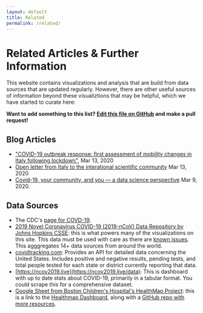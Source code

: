 ```yaml
---
layout: default
title: Related
permalink: /related/
---
```


# Related Articles & Further Information

This website contains visualizations and analysis that are build from data sources that are updated regularly. However, there are other useful sources of information beyond these visualiztions that may be helpful, which we have started to curate here:

**Want to add something to this list?  [Edit this file on GitHub]() and make a pull request!**


## Blog Articles

-  ["COVID-19 outbreak response: first assessment of mobility changes in Italy following lockdown"](https://covid19mm.github.io/in-progress/2020/03/13/first-report-assessment.html), Mar 13, 2020 
-  [Open letter from Italy to the interational scientific community](https://left.it/2020/03/13/covid_19-open-letter-from-italy-to-the-international-scientific-community/)  Mar 13, 2020 
- [Covid-19, your community, and you — a data science perspective](https://www.fast.ai/2020/03/09/coronavirus/) Mar 9, 2020.

## Data Sources

- The CDC's [page for COVD-19](https://www.cdc.gov/coronavirus/2019-ncov/index.html).
- [2019 Novel Coronavirus COVID-19 (2019-nCoV) Data Repository by Johns Hopkins CSSE](https://github.com/CSSEGISandData/COVID-19): this is what powers many of the visualizations on this site.  This data must be used with care as there are [known issues](https://github.com/CSSEGISandData/COVID-19/issues).  This agggregates 14+ data sources from around the world.
- [covidtracking.com](https://covidtracking.com/): Provides an API for detailed data concerning the United States. Includes positive and negative results, pending tests, and total people tested for each state or district currently reporting that data.
- [https://ncov2019.live](https://ncov2019.live/data): This is dashboard with up to date stats about COVID-19, primarily in a tabular format.  You could scrape this for a comprehensive dataset.
- [Google Sheet from Boston Children's Hospital's HealthMap Project](https://docs.google.com/spreadsheets/d/1itaohdPiAeniCXNlntNztZ_oRvjh0HsGuJXUJWET008): this is a link to the [Healthmap Dashboard](https://www.healthmap.org/covid-19/), along with a [GitHub repo with more resources](https://github.com/beoutbreakprepared/nCoV2019).

